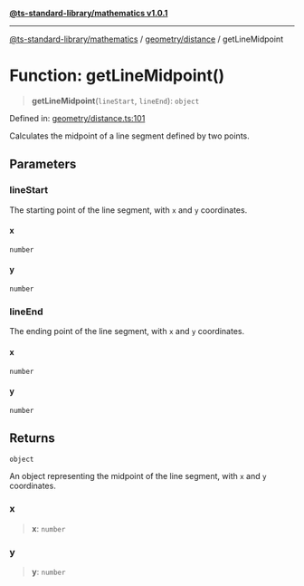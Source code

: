 [**@ts-standard-library/mathematics v1.0.1**](../../../README.md)

***

[@ts-standard-library/mathematics](../../../README.md) / [geometry/distance](../README.md) / getLineMidpoint

# Function: getLineMidpoint()

> **getLineMidpoint**(`lineStart`, `lineEnd`): `object`

Defined in: [geometry/distance.ts:101](https://github.com/gabaudette/ts-stdlib/blob/7333da76bc775fbabd0907ad8519b912cfc2fe26/packages/mathematics/src/geometry/distance.ts#L101)

Calculates the midpoint of a line segment defined by two points.

## Parameters

### lineStart

The starting point of the line segment, with `x` and `y` coordinates.

#### x

`number`

#### y

`number`

### lineEnd

The ending point of the line segment, with `x` and `y` coordinates.

#### x

`number`

#### y

`number`

## Returns

`object`

An object representing the midpoint of the line segment, with `x` and `y` coordinates.

### x

> **x**: `number`

### y

> **y**: `number`
